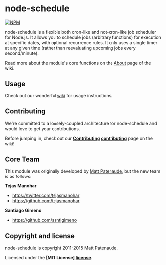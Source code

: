 # node-schedule

[![NPM](https://nodei.co/npm/node-schedule.png?downloads=true)](https://nodei.co/npm/node-schedule/)

node-schedule is a flexible both cron-like and not-cron-like job scheduler for Node.js. It allows you to schedule jobs (arbitrary functions) for execution at specific dates, with optional recurrence rules. It only uses a single timer at any given time (rather than reevaluating upcoming jobs every second/minute).

Read more about the module's core functions on the [About](https://github.com/mattpat/node-schedule/wiki/About) page of the wiki.

## Usage

Check out our wonderful [wiki] for usage instructions.


## Contributing

We're committed to a loosely-coupled architecture for node-schedule and would love to get your contributions.

Before jumping in, check out our **[Contributing] [contributing]** page on the wiki!


## Core Team

This module was originally developed by [Matt Patenaude], but the new team is as follows:

**Tejas Manohar**

- <https://twitter.com/tejasmanohar>
- <https://github.com/tejasmanohar>

**Santiago Gimeno**

- <https://github.com/santigimeno>


## Copyright and license

node-schedule is copyright 2011-2015 Matt Patenaude.

Licensed under the **[MIT License] [license]**.


[cron]: http://unixhelp.ed.ac.uk/CGI/man-cgi?crontab+5
[wiki]: https://github.com/mattpat/node-schedule/wiki
[contributing]: https://github.com/mattpat/node-schedule/blob/master/CONTRIBUTING.md
[Matt Patenaude]: https://github.com/mattpat
[license]: https://github.com/mattpat/node-schedule/blob/master/LICENSE
